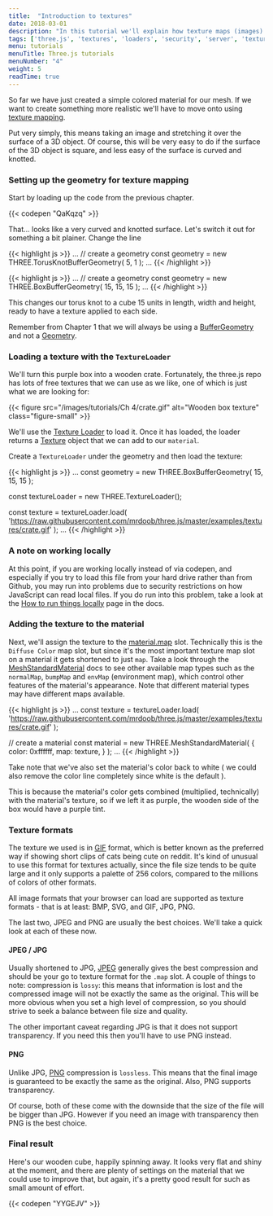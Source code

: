 ```yaml
---
title:  "Introduction to textures"
date: 2018-03-01
description: "In this tutorial we'll explain how texture maps (images) are used to make realistic looking materials. Then we'll load one up and show how it can be used in our scene"
tags: ['three.js', 'textures', 'loaders', 'security', 'server', 'textureLoader', 'browser']
menu: tutorials
menuTitle: Three.js tutorials
menuNumber: "4"
weight: 5
readTime: true
---
```

So far we have just created a simple colored material for our mesh. If we want to create something more realistic we'll have to move onto using [texture mapping](https://en.wikipedia.org/wiki/Texture_mapping).

Put very simply, this means taking an image and stretching it over the surface of a 3D object. Of course, this will be very easy to do if the surface of the 3D object is square, and less easy of the surface is curved and knotted.

### Setting up the geometry for texture mapping

Start by loading up the code from the previous chapter.

{{< codepen "QaKqzq" >}}

That... looks like a very curved and knotted surface. Let's switch it out for something a bit plainer. Change the line

{{< highlight js >}}
...
  // create a geometry
  const geometry = new THREE.TorusKnotBufferGeometry( 5, 1 );
...
{{< /highlight >}}

{{< highlight js >}}
...
  // create a geometry
  const geometry = new THREE.BoxBufferGeometry( 15, 15, 15 );
...
{{< /highlight >}}

This changes our torus knot to a cube 15 units in length, width and height, ready to have a texture applied to each side.

Remember from Chapter 1 that we will always be using a [BufferGeometry](https://threejs.org/docs/#api/core/BufferGeometry) and not a [Geometry](https://threejs.org/docs/#api/core/Geometry).

### Loading a texture with the `TextureLoader`

We'll turn this purple box into a wooden crate. Fortunately, the three.js repo has lots of free textures that we can use as we like, one of which is just what we are looking for:

{{< figure src="/images/tutorials/Ch 4/crate.gif" alt="Wooden box texture" class="figure-small" >}}

We'll use the [Texture Loader](https://threejs.org/docs/#api/loaders/TextureLoader) to load it. Once it has loaded, the loader returns a [Texture](https://threejs.org/docs/#api/textures/Texture) object that we can add to our `material`.

Create a `TextureLoader` under the geometry and then load the texture:

{{< highlight js >}}
...
  const geometry = new THREE.BoxBufferGeometry( 15, 15, 15 );

  const textureLoader = new THREE.TextureLoader();

  const texture = textureLoader.load( 'https://raw.githubusercontent.com/mrdoob/three.js/master/examples/textures/crate.gif' );
...
{{< /highlight >}}

### A note on working locally

At this point, if you are working locally instead of via codepen, and especially if you try to load this file from your hard drive rather than from Github, you may run into problems due to security restrictions on how JavaScript can read local files. If you do run into this problem, take a look at the [How to run things locally](https://threejs.org/docs/#manual/introduction/How-to-run-things-locally) page in the docs.

### Adding the texture to the material

Next, we'll assign the texture to the [material.map](https://threejs.org/docs/#api/materials/MeshStandardMaterial.map) slot. Technically this is the `Diffuse Color` map slot, but since it's the most important texture map slot on a material it gets shortened to just `map`. Take a look through the [MeshStandardMaterial](https://threejs.org/docs/?q=loader#api/materials/MeshStandardMaterial) docs to see other available map types such as the `normalMap`, `bumpMap` and `envMap` (environment map), which control other features of the material's appearance. Note that different material types may have different maps available.

{{< highlight js >}}
...
  const texture = textureLoader.load( 'https://raw.githubusercontent.com/mrdoob/three.js/master/examples/textures/crate.gif' );

  // create a material
  const material = new THREE.MeshStandardMaterial( {
    color: 0xffffff,
    map: texture,
  } );
...
{{< /highlight >}}

Take note that we've also set the material's color back to white ( we could also remove the color line completely since white is the default ).

This is because the material's color gets combined (multiplied, technically) with the material's texture, so if we left it as purple, the wooden side of the box would have a purple tint.

### Texture formats

The texture we used is in [GIF](https://en.wikipedia.org/wiki/GIF) format, which is better known as the preferred way if showing short clips of cats being cute on reddit. It's kind of unusual to use this format for textures actually, since the file size tends to be quite large and it only supports a palette of 256 colors, compared to the millions of colors of other formats.

All image formats that your browser can load are supported as texture formats - that is at least: BMP, SVG, and GIF, JPG, PNG.

The last two, JPEG and PNG are usually the best choices. We'll take a quick look at each of these now.

#### JPEG / JPG

Usually shortened to JPG, [JPEG](https://en.wikipedia.org/wiki/JPEG) generally gives the best compression and should be your go to texture format for the `.map` slot. A couple of things to note: compression is `lossy`: this means that information is lost and the compressed image will not be exactly the same as the original. This will be more obvious when you set a high level of compression, so you should strive to seek a balance between file size and quality.

The other important caveat regarding JPG is that it does not support transparency. If you need this then you'll have to use PNG instead.

#### PNG

Unlike JPG, [PNG](https://en.wikipedia.org/wiki/Portable_Network_Graphics) compression is `lossless`. This means that the final image is guaranteed to be exactly the same as the original. Also, PNG supports transparency.

Of course, both of these come with the downside that the size of the file will be bigger than JPG. However if you need an image with transparency then PNG is the best choice.

### Final result

Here's our wooden cube, happily spinning away. It looks very flat and shiny at the moment, and there are plenty of settings on the material that we could use to improve that, but again, it's a pretty good result for such as small amount of effort.

{{< codepen "YYGEJV" >}}